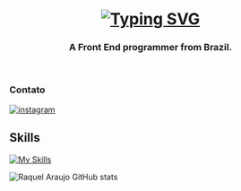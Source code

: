 <h1 align="center">
    <a href="https://git.io/typing-svg">
        <img src="https://readme-typing-svg.herokuapp.com?font=Fantasy&weight=500&size=35&pause=1000&color=FF69B4&random=false&width=435&lines=Welcome+to+my+profile!;I'm+Raquel+Araujo...;a+front+end+programmer+from+Brazil." alt="Typing SVG" />
    </a>
</h1>


<h3 align="center">A Front End programmer from Brazil.</h3>

<br/>

### Contato

[![instagram](https://img.shields.io/badge/Instagram-E4405F?style=for-the-badge&logo=instagram&logoColor=white)](https://www.instagram.com/shadowvamp_?igsh=MWp5dzdjd3JnbmE1ag==)

## Skills  

[![My Skills](https://skillicons.dev/icons?i=html,css,js,py,bootstrap)](https://skillicons.dev)


![Raquel Araujo GitHub stats](https://github-readme-stats.vercel.app/api?username=Rackaraujo&show_icons=true&theme=dracula)
